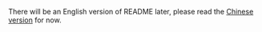 There will be an English version of README later, please read the [Chinese version](https://github.com/Nivdc/Web-Chat-Game-Server/blob/master/README-CN.md) for now.
